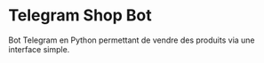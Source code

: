 # Telegram Shop Bot

Bot Telegram en Python permettant de vendre des produits via une interface simple.
